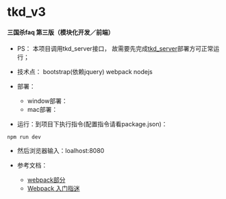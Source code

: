 # tkd_v3
#### 三国杀faq 第三版（模块化开发／前端）
* PS： 本项目调用tkd_server接口， 故需要先完成[tkd_server](https://github.com/wteam-xq/tkd_server)部署方可正常运行；
* 技术点： bootstrap(依赖jquery) webpack nodejs

* 部署：
	* window部署：
	* mac部署：

* 运行：到项目下执行指令(配置指令请看package.json)：
 ```
npm run dev
 ```
* 然后浏览器输入：loalhost:8080

 * 参考文档：
 	* [webpack部分](https://fakefish.github.io/react-webpack-cookbook/index.html)
 	* [Webpack 入门指迷](https://segmentfault.com/a/1190000002551952)